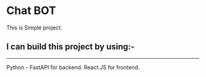 # Chat BOT
This is Simple project.

## I can build this project by using:-
-------------------------------------

Python - FastAPI for backend.
React.JS for frontend.
